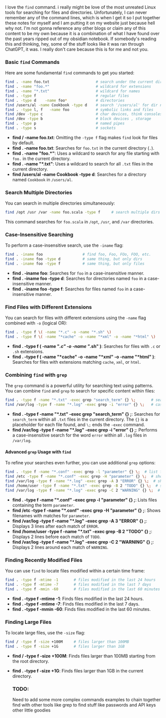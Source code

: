 I love the `find` command. i really might be love of the most unreated Linux tools for searching for files and directories. Unfortunately, I can never remember any of the command lines, which is when I get it so I put together these notes for myself and I am putting it on my website just because hell why not. I'm not gonna reference any other blogs or claim any of this content to be my own because it is a combination of what I have found over the past years ripped out of my obsidian notebook. If somebody's reading this and thinking, hey, some of the stuff looks like it was ran through ChatGPT, it was. I really don't care because this is for me and not you.

### Basic `find` Commands

Here are some fundamental `find` commands to get you started:

```bash
find . -name foo.txt                     # search under the current dir
find . -name "foo.*"                     # wildcard for extensions 
find . -name "*.txt"                     # wildcard for names
find . -type f                           # regular files
find . -type d    -name foo*             # directories
find /users/al -name Cookbook -type d    # search '/users/al' for dir named..
find . -type l, f   -name foo            # symbolic links and files
find /dev -type c                        # char devices, think consoles and serial
find /dev -type b                        # block devices , storage
find . -type p                           # named pipes
find . -type s                           # sockets

```


- **find / -name foo.txt**: Omitting the `-type f` flag makes `find` look for files by default.
- **find . -name foo.txt**: Searches for `foo.txt` in the current directory (`.`).
- **find . -name "foo.*"**: Uses a wildcard to search for any file starting with `foo.` in the current directory.
- **find . -name "*.txt"**: Uses a wildcard to search for all `.txt` files in the current directory.
- **find /users/al -name Cookbook -type d**: Searches for a directory named `Cookbook` in `/users/al`.

### Search Multiple Directories

You can search in multiple directories simultaneously:

```bash
find /opt /usr /var -name foo.scala -type f     # search multiple dirs
```

This command searches for `foo.scala` in `/opt`, `/usr`, and `/var` directories.

### Case-Insensitive Searching

To perform a case-insensitive search, use the `-iname` flag:

```bash
find . -iname foo                  # find foo, Foo, FOo, FOO, etc.
find . -iname foo -type d          # same thing, but only dirs
find . -iname foo -type f          # same thing, but only files
```

- **find . -iname foo**: Searches for `foo` in a case-insensitive manner.
- **find . -iname foo -type d**: Searches for directories named `foo` in a case-insensitive manner.
- **find . -iname foo -type f**: Searches for files named `foo` in a case-insensitive manner.

### Find Files with Different Extensions

You can search for files with different extensions using the `-name` flag combined with `-o` (logical OR):

```bash 
find . -type f \( -name "*.c" -o -name "*.sh" \)                       # *.c and *.sh files
find . -type f \( -name "*cache" -o -name "*xml" -o -name "*html" \)   # three patterns
```

- **find . -type f \( -name "*.c" -o -name "*.sh" \)**: Searches for files with `.c` or `.sh` extensions.
- **find . -type f \( -name "*cache" -o -name "*xml" -o -name "*html" \)**: Searches for files with extensions matching `cache`, `xml`, or `html`.

### Combining `find` with `grep`

The `grep` command is a powerful utility for searching text using patterns. You can combine `find` and `grep` to search for specific content within files:

```bash
find . -type f -name "*.txt" -exec grep "search_term" {} \;       # search_term in all .txt files
find /var/log -type f -name "*.log" -exec grep -i "error" {} \;   # case-insensitive search for "error" in all .log files
```

- **find . -type f -name "*.txt" -exec grep "search_term" {} \;**: Searches for `search_term` within all `.txt` files in the current directory. The `{}` is a placeholder for each file found, and `\;` ends the `-exec` command.
- **find /var/log -type f -name "*.log" -exec grep -i "error" {} \;**: Performs a case-insensitive search for the word `error` within all `.log` files in `/var/log`.

#### Advanced `grep` Usage with `find`

To refine your searches even further, you can use additional `grep` options:

```bash
find . -type f -name "*.conf" -exec grep -l "parameter" {} \;  # list files containing "parameter"
find /etc -type f -name "*.conf" -exec grep -H "parameter" {} \;  # show filenames with matches
find /var/log -type f -name "*.log" -exec grep -A 3 "ERROR" {} \;  # show 3 lines after match
find /home/user -type f -name "*.txt" -exec grep -B 2 "TODO" {} \;  # show 2 lines before match
find /var/log -type f -name "*.log" -exec grep -C 2 "WARNING" {} \;  # show 2 lines around match
```

- **find . -type f -name "*.conf" -exec grep -l "parameter" {} \;**: Lists files containing the term `parameter`.
- **find /etc -type f -name "*.conf" -exec grep -H "parameter" {} \;**: Shows filenames with matches for `parameter`.
- **find /var/log -type f -name "*.log" -exec grep -A 3 "ERROR" {} \;**: Displays 3 lines after each match of `ERROR`.
- **find /home/user -type f -name "*.txt" -exec grep -B 2 "TODO" {} \;**: Displays 2 lines before each match of `TODO`.
- **find /var/log -type f -name "*.log" -exec grep -C 2 "WARNING" {} \;**: Displays 2 lines around each match of `WARNING`.

### Finding Recently Modified Files

You can use `find` to locate files modified within a certain time frame:

```bash
find . -type f -mtime -1       # files modified in the last 24 hours
find . -type f -mtime -7       # files modified in the last 7 days
find . -type f -mmin -60       # files modified in the last 60 minutes
```

- **find . -type f -mtime -1**: Finds files modified in the last 24 hours.
- **find . -type f -mtime -7**: Finds files modified in the last 7 days.
- **find . -type f -mmin -60**: Finds files modified in the last 60 minutes.

### Finding Large Files

To locate large files, use the `-size` flag:

``` bash
find / -type f -size +100M     # files larger than 100MB
find . -type f -size +1G       # files larger than 1GB
```

- **find / -type f -size +100M**: Finds files larger than 100MB starting from the root directory.
- **find . -type f -size +1G**: Finds files larger than 1GB in the current directory.

  ### TODO:
  Need to add some more complex commands examples to chain together find with other tools like grep to find stuff like passwords and API keys other little goodies
